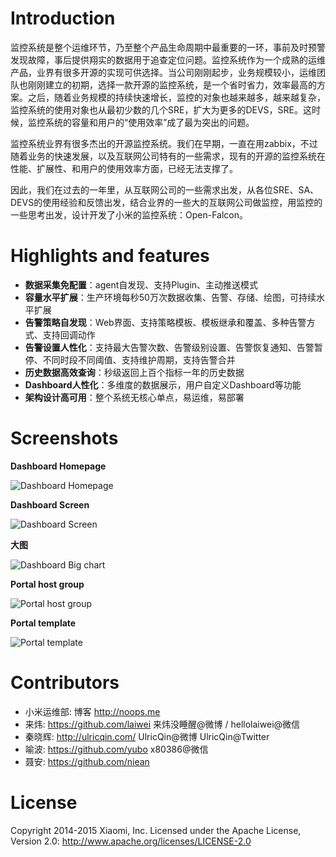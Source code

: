 # Introduction

监控系统是整个运维环节，乃至整个产品生命周期中最重要的一环，事前及时预警发现故障，事后提供翔实的数据用于追查定位问题。监控系统作为一个成熟的运维产品，业界有很多开源的实现可供选择。当公司刚刚起步，业务规模较小，运维团队也刚刚建立的初期，选择一款开源的监控系统，是一个省时省力，效率最高的方案。之后，随着业务规模的持续快速增长，监控的对象也越来越多，越来越复杂，监控系统的使用对象也从最初少数的几个SRE，扩大为更多的DEVS，SRE。这时候，监控系统的容量和用户的“使用效率”成了最为突出的问题。

监控系统业界有很多杰出的开源监控系统。我们在早期，一直在用zabbix，不过随着业务的快速发展，以及互联网公司特有的一些需求，现有的开源的监控系统在性能、扩展性、和用户的使用效率方面，已经无法支撑了。

因此，我们在过去的一年里，从互联网公司的一些需求出发，从各位SRE、SA、DEVS的使用经验和反馈出发，结合业界的一些大的互联网公司做监控，用监控的一些思考出发，设计开发了小米的监控系统：Open-Falcon。


# Highlights and features

- **数据采集免配置**：agent自发现、支持Plugin、主动推送模式
- **容量水平扩展**：生产环境每秒50万次数据收集、告警、存储、绘图，可持续水平扩展
- **告警策略自发现**：Web界面、支持策略模板、模板继承和覆盖、多种告警方式、支持回调动作
- **告警设置人性化**：支持最大告警次数、告警级别设置、告警恢复通知、告警暂停、不同时段不同阈值、支持维护周期，支持告警合并
- **历史数据高效查询**：秒级返回上百个指标一年的历史数据
- **Dashboard人性化**：多维度的数据展示，用户自定义Dashboard等功能
- **架构设计高可用**：整个系统无核心单点，易运维，易部署

# Screenshots

**Dashboard Homepage**

![Dashboard Homepage](https://raw.githubusercontent.com/open-falcon/doc/master/screenshots/falcon-homepage.png)

**Dashboard Screen**

![Dashboard Screen](https://raw.githubusercontent.com/open-falcon/doc/master/screenshots/falcon-screen.png)

**大图**

![Dashboard Big chart](https://raw.githubusercontent.com/open-falcon/doc/master/screenshots/falcon-big-chart.png)

**Portal host group**

![Portal host group](https://raw.githubusercontent.com/open-falcon/doc/master/screenshots/portal-hostgrp.png)

**Portal template**

![Portal template](https://raw.githubusercontent.com/open-falcon/doc/master/screenshots/portal-tpl.png)

# Contributors

- 小米运维部: 博客 http://noops.me
- 来炜: https://github.com/laiwei 来炜没睡醒@微博 / hellolaiwei@微信
- 秦晓辉: http://ulricqin.com/ UlricQin@微博 UlricQin@Twitter
- 喻波: https://github.com/yubo x80386@微信
- 聂安: https://github.com/niean

# License

Copyright 2014-2015 Xiaomi, Inc. Licensed under the Apache License, Version 2.0: http://www.apache.org/licenses/LICENSE-2.0

